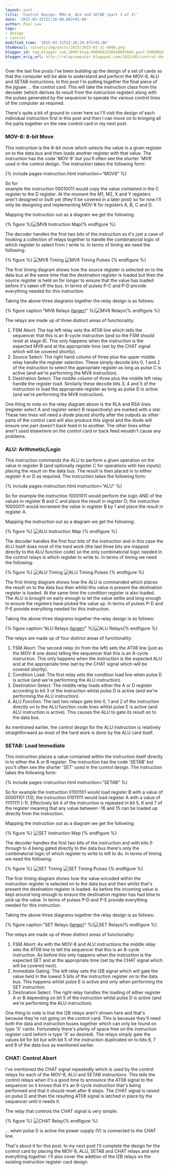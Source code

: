 ```yaml
---
layout: post
title: 'Control Design: MOV-8, ALU and SETAB (part 1 of 2)'
date: '2015-03-31T22:26:00.002+01:00'
author: Paul Law
tags:
- design
- control
modified_time: '2015-03-31T22:26:24.973+01:00'
thumbnail: /assets/img/posts/2015/2015-03-31-4000.png
blogger_id: tag:blogger.com,1999:blog-6989692556630001604.post-590905691965893868
blogger_orig_url: http://relaycomputer.blogspot.com/2015/03/control-design-mov-8-alu-and-setab-part.html
---
```


Over the last five posts I've been building up the design of a set of cards so 
that the computer will be able to understand and perform the MOV-8, ALU and 
SETAB instructions. In this post I'm putting together the final piece of the 
jigsaw ... the control card. This will take the instruction class from the 
decoder (which derives its result from the instruction register) along with 
the pulses generated by the sequencer to operate the various control lines of 
the computer as required.

There's quite a bit of ground to cover 
here so I'll visit the design of each individual instruction first in this 
post and then I can move on to bringing all the parts together on the new 
control card in my next post.

### MOV-8: 8-bit Move

This instruction
is the 8-bit move which selects the value in a given register on to the data
bus and then loads another register with that value. The instruction has the
code 'MOV-8' but you'll often see the shorter 'MV8' used in the control
design. The instruction takes the following form:

{% include pages-instruction.html instruction="MOV8" %}

So for  
example the instruction 00010011 would copy the value contained in the C
register to the D register. At the moment the M1, M2, X and Y registers aren't
designed or built yet (they'll be covered in a later post) so for now I'll
only be designing and implementing MOV-8 for registers A, B, C and D.

Mapping the instruction out as a diagram we get the following:

{% figure %}![MV8 Instruction Map](/assets/img/posts/2015/2015-03-31-0000.png){% endfigure %}

The decoder handles 
the first two bits of the instruction so it's just a case of hooking a 
collection of relays together to handle the combinatorial logic of which 
register to select from / write to. In terms of timing we need the 
following:

{% figure %}
![MV8 Timing](/assets/img/posts/2015/2015-03-31-0001.png)
![MV8 Timing Pulses](/assets/img/posts/2015/2015-03-31-0002.png)
{% endfigure %}

The first timing 
diagram shows how the source register is selected on to the data bus at the 
same time that the destination register is loaded but then the source register 
is held on for longer to ensure that the value has loaded before it's taken 
off the bus. In terms of pulses P-C and P-D provide everything needed for this 
instruction.

Taking the above three diagrams together the relay 
design is as follows:

{% figure caption:"MV8 Relays ([larger](/assets/img/posts/2015/2015-03-31-1000.png))" %}![MV8 Relays](/assets/img/posts/2015/2015-03-31-0003.png){% endfigure %}

The relays are made up of 
three distinct areas of functionality:

1. FSM Abort: The top left relay sets the AT08 line which tells the sequencer that this is an 8-cycle 
instruction (and so the FSM should reset at stage 8). This only happens when the instruction is the 
expected MV8 and at the appropriate time (set by the CHAT signal which will be covered shortly).
2. Source Select: The right hand column of three plus the upper middle relay handle the register 
selection. These simply decode bits 0, 1 and 2 of the instruction to select the appropriate register 
as long as pulse C is active (and we're performing the MV8 instruction).
3. Destination Select: The middle column of three plus the middle left relay handle the register load. 
Similarly these decode bits 3, 4 and 5 of the instruction to load the appropriate register as long as 
pulse D is active (and we're performing the MV8 instruction).

One thing to note on the relay diagram above is 
the RLA and RSA lines (register select A and register select B respectively) 
are marked with a star. These two lines will need a diode placed shortly after 
the outputs as other parts of the control card will also produce this signal 
and the diode will ensure one part doesn't back feed in to another. The other 
lines either aren't used elsewhere on the control card or back feed wouldn't 
cause any problems.

### ALU: Arithmetic/Logic

This instruction 
commands the ALU to perform a given operation on the value in register B (and 
optionally register C for operations with two inputs) placing the result on 
the data bus. The result is then placed in to either register A or D as 
required. The instruction takes the following form:

{% include pages-instruction.html instruction="ALU" %}

So for example the instruction 10001011 would 
perform the logic AND of the values in register B and C and place the result 
in register D; the instruction 10000011 would increment the value in register 
B by 1 and place the result in register A.

Mapping the instruction 
out as a diagram we get the following:

{% figure %}
![ALU Instruction Map](/assets/img/posts/2015/2015-03-31-0004.png)
{% endfigure %}

The decoder handles 
the first four bits of the instruction and in this case the ALU itself does 
most of the hard work (the last three bits are mapped directly to the ALU 
function code) so the only combinatorial logic needed in the control relays is 
which register to write to. In terms of timing we need the following:

{% figure %}
![ALU Timing](/assets/img/posts/2015/2015-03-31-0005.png)
![ALU Timing Pulses](/assets/img/posts/2015/2015-03-31-0006.png)
{% endfigure %} 

The first timing 
diagram shows how the ALU is commanded which places the result on to the data 
bus then whilst this value is present the destination register is loaded. At 
the same time the condition register is also loaded. The ALU is brought on 
early enough to let the value settle and long enough to ensure the registers 
have picked the value up. In terms of pulses P-D and P-E provide everything 
needed for this instruction.

Taking the above three diagrams 
together the relay design is as follows:

{% figure caption:"ALU Relays ([larger](/assets/img/posts/2015/2015-03-31-1001.png))" %}![ALU Relays](/assets/img/posts/2015/2015-03-31-0007.png){% endfigure %}

The relays are made up of 
four distinct areas of functionality:

1. FSM Abort: The second relay (in from the left) sets the AT08 line (just as the MOV-8 one does) telling the 
sequencer that this is an 8-cycle instruction. This only happens when the instruction is the expected ALU and at 
the appropriate time (set by the CHAT signal which will be covered shortly).
2. Condition Load: The first relay sets the condition load line when pulse D is active (and we're performing the 
ALU instruction).
3. Destination Select: The middle relay loads either the A or D register according to bit 3 of the instruction 
whilst pulse D is active (and we're performing the ALU instruction).
4. ALU Function: The last two relays gate bits 0, 1 and 2 of the instruction directly on to the ALU function code 
lines whilst pulse E is active (and ALU instruction is active). This causes the ALU to gate its result on to the 
data bus.

As 
mentioned earlier, the control design for the ALU instruction is relatively 
straightforward as most of the hard work is done by the ALU card 
itself.

### SETAB: Load Immediate

This instruction places a value 
contained within the instruction itself directly in to either the A or B 
register. The instruction has the code 'SETAB' but you'll often see the 
shorter 'SET' used in the control design. The instruction takes the following 
form:

{% include pages-instruction.html instruction="SETAB" %}

So for example the instruction 01101101 
would load register B with a value of 00001101 (13); the instruction 01011111 
would load register A with a value of 11111111 (-1). Effectively bit 4 of the 
instruction is repeated in bit 5, 6 and 7 of the register meaning that any 
value between -16 and 15 can be loaded up directly from the instruction.

Mapping the instruction out as a diagram we get the following:

{% figure %}
![SET Instruction Map](/assets/img/posts/2015/2015-03-31-0008.png)
{% endfigure %}

The decoder handles 
the first two bits of the instruction and with bits 0 through to 4 being gated 
directly to the data bus there's only the combinatorial logic of which 
register to write to left to do. In terms of timing we need the following:

{% figure %}
![SET Timing](/assets/img/posts/2015/2015-03-31-0009.png)
![SET Timing Pulses](/assets/img/posts/2015/2015-03-31-0010.png)
{% endfigure %}

The first timing 
diagram shows how the value encoded within the instruction register is 
selected on to the data bus and then whilst that's present the destination 
register is loaded. As before the incoming value is kept around long enough to 
ensure the destination register has had time to pick up the value. In terms of 
pulses P-D and P-E provide everything needed for this instruction.

Taking the above three diagrams together the relay design is as follows:

{% figure caption:"SET Relays ([larger](/assets/img/posts/2015/2015-03-31-1002.png))" %}![SET Relays](/assets/img/posts/2015/2015-03-31-0011.png){% endfigure %}

The relays are made up of 
three distinct areas of functionality:

1. FSM Abort: As with the 
MOV-8 and ALU instructions the middle relay sets the AT08 line to tell the 
sequencer that this is an 8-cycle instruction. As before this only happens 
when the instruction is the expected SET and at the appropriate time (set by 
the CHAT signal which will be covered next).
2. Immediate Gating: The 
left relay sets the I2B signal which will gate the value held in the lowest 5 
bits of the instruction register on to the data bus. This happens whilst pulse 
E is active and only when performing the SET instruction.
3. Destination 
Select: The right relay handles the loading of either register A or B 
depending on bit 5 of the instruction whilst pulse D is active (and we're 
performing the ALU instruction).

One thing to note is that the 
I2B relays aren't shown here and that's because they're not going on the 
control card. This is because they'll need both the data and instruction buses 
together which can only be found on type 'X' cards. Fortunately there's plenty 
of space free on the instruction register card (which is type 'X' as desired). 
The relays simply gate the values bit for bit but with bit 5 of the 
instruction duplicated on to bits 6, 7 and 8 of the data bus as mentioned 
earlier.

### CHAT: Control Abort

I've mentioned the CHAT signal 
repeatedly which is used by the control relays for each of the MOV-8, ALU and 
SETAB instructions. This tells the control relays when it's a good time to 
announce the AT08 signal to the sequencer so it knows that it's an 8-cycle 
instruction that's being performed and that it should reset after 8 steps. The 
CHAT signal is raised on pulse D and then the resulting AT08 signal is latched 
in place by the sequencer until it needs it.

The relay that 
controls the CHAT signal is very simple:

{% figure %}
![CHAT Relay](/assets/img/posts/2015/2015-03-31-0012.png){% endfigure %}

... when pulse D is active 
the power supply (V) is connected to the CHAT line.

That's about it 
for this post. In my next post I'll complete the design for the control card 
by placing the MOV-8, ALU, SETAB and CHAT relays and wire everything together. 
I'll also cover the addition of the I2B relays on the existing instruction 
register card design. 